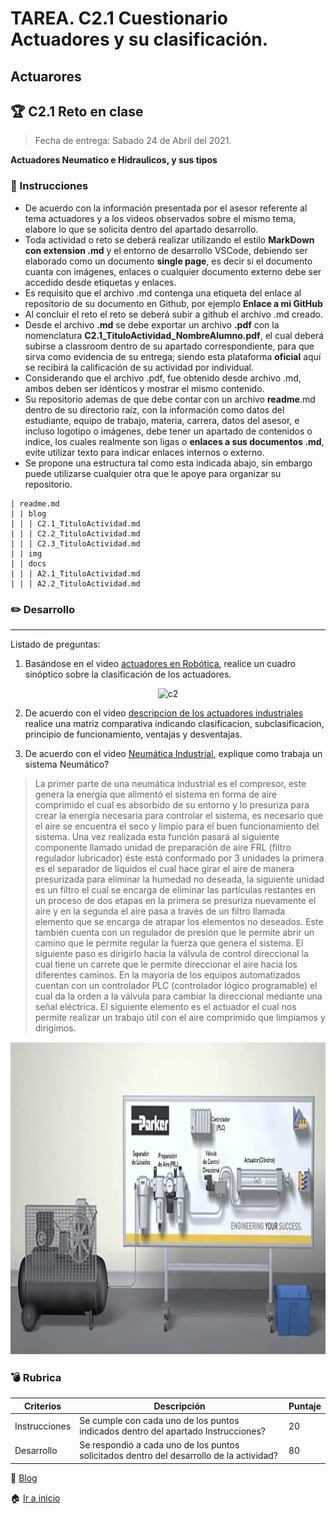 # TAREA. C2.1 Cuestionario Actuadores y su clasificación.

## Actuarores

## 🏆 C2.1 Reto en clase

> Fecha de entrega: Sabado 24 de Abril del 2021.
> 

**Actuadores Neumatico e Hidraulicos, y sus tipos**

### 📘 Instrucciones

- De acuerdo con la información presentada por el asesor referente al tema actuadores y a los videos observados sobre el mismo tema, elabore lo que se solicita dentro del apartado desarrollo.
- Toda actividad o reto se deberá realizar utilizando el estilo **MarkDown con extension .md** y el entorno de desarrollo VSCode, debiendo ser elaborado como un documento **single page**, es decir si el documento cuanta con imágenes, enlaces o cualquier documento externo debe ser accedido desde etiquetas y enlaces.
- Es requisito que el archivo .md contenga una etiqueta del enlace al repositorio de su documento en Github, por ejemplo **Enlace a mi GitHub** 
- Al concluir el reto el reto se deberá subir a github el archivo .md creado.
- Desde el archivo **.md** se debe exportar un archivo **.pdf** con la nomenclatura **C2.1_TituloActividad_NombreAlumno.pdf**, el cual deberá subirse a classroom dentro de su apartado correspondiente, para que sirva como evidencia de su entrega; siendo esta plataforma **oficial** aquí se recibirá la calificación de su actividad por individual.
- Considerando que el archivo .pdf, fue obtenido desde archivo .md, ambos deben ser idénticos y mostrar el mismo contenido.
- Su repositorio ademas de que debe contar con un archivo **readme**.md dentro de su directorio raíz, con la información como datos del estudiante, equipo de trabajo, materia, carrera, datos del asesor, e incluso logotipo o imágenes, debe tener un apartado de contenidos o indice, los cuales realmente son ligas o **enlaces a sus documentos .md**, evite utilizar texto para indicar enlaces internos o externo.
- Se propone una estructura tal como esta indicada abajo, sin embargo puede utilizarse cualquier otra que le apoye para organizar su repositorio.

```
| readme.md
| | blog
| | | C2.1_TituloActividad.md
| | | C2.2_TituloActividad.md
| | | C2.3_TituloActividad.md
| | img
| | docs
| | | A2.1_TituloActividad.md
| | | A2.2_TituloActividad.md
```

### ✏️ Desarrollo
___

Listado de preguntas:
1. Basándose en el video [actuadores en Robótica](https://www.youtube.com/watch?v=e_6rjEGWqoY), realice un cuadro sinóptico sobre la clasificación de los actuadores.

<p align="center">
    <img alt="c2" src="https://raw.githubusercontent.com/ShaaronPR/Tareas/main/img/C2.1-%20cuadro%20sin%C3%B3ptico.png?token=AHMXDA53NTWLPMD35UPJMA3ARUEBC" width=900 height=500>
</p>

2. De acuerdo con el video [descripcion de los actuadores industriales](https://www.youtube.com/watch?v=mFsPxpFHajM) realice una matriz comparativa indicando clasificacion, subclasificacion, principio de funcionamiento, ventajas y desventajas.



3. De acuerdo con el video [Neumática Industrial](https://www.youtube.com/watch?v=Wee85cI6wwQ&t=394s), explique como trabaja un sistema Neumático?


> La primer parte de una neumática industrial es el compresor, este genera la energía que alimentó el sistema en forma de aire comprimido el cual es absorbido de su entorno y lo presuriza para crear la energía necesaria para controlar el sistema, es necesario que el aire se encuentra el seco y limpio para el buen funcionamiento del sistema. Una vez realizada esta función pasará al siguiente componente llamado unidad de preparación de aire FRL (filtro regulador lubricador) éste está conformado por 3 unidades la primera es el separador de líquidos el cual hace girar el aire de manera presurizada para eliminar la humedad no deseada, la siguiente unidad es un filtro el cual se encarga de eliminar las partículas restantes en un proceso de dos etapas en la primera se presuriza nuevamente el aire y en la segunda el aire pasa a través de un filtro llamada elemento que se encarga de atrapar los elementos no deseados.
Este también cuenta con un regulador de presión que le permite abrir un camino que le permite regular la fuerza que genera el sistema.
El siguiente paso es dirigirlo hacia la válvula de control direccional la cual tiene un carrete que le permite direccionar el aire hacia los diferentes caminos. En la mayoría de los equipos automatizados cuentan con un controlador PLC (controlador lógico programable) el cual da la orden a la válvula para cambiar la direccional mediante una señal eléctrica.
El siguiente elemento es el actuador el cual nos permite realizar un trabajo útil con el aire comprimido que limpiamos y dirigimos.

<p align="center">
    <img alt="c2" src="https://raw.githubusercontent.com/ShaaronPR/Tareas/main/img/C2.1-%20pre3.PNG?token=AHMXDAYF3Q6MROOZB7JJ7ADARVAO4" width=1000 height=500>
</p>



### 💣 Rubrica

| Criterios     | Descripción                                                                                  | Puntaje |
| ------------- | -------------------------------------------------------------------------------------------- | ------- |
| Instrucciones | Se cumple con cada uno de los puntos indicados dentro del apartado Instrucciones?            | 20      |
| Desarrollo    | Se respondió a cada uno de los puntos solicitados dentro del desarrollo de la actividad?     | 80      |

📑 [Blog](https://github.com/ShaaronPR/Tareas/tree/main/blog)

🏠 [Ir a inicio](https://github.com/ShaaronPR/Tareas)
